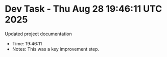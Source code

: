# Dev Task - Thu Aug 28 19:46:11 UTC 2025
Updated project documentation
- Time: 19:46:11
- Notes: This was a key improvement step.
